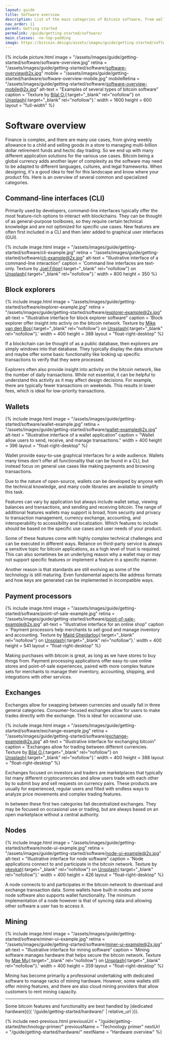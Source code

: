 ```yaml
---
layout: guide
title: Software overview
description: List of the main categories of Bitcoin software, from wallets to nodes.
nav_order: 11
parent: Getting started
permalink: /guide/getting-started/software/
main_classes: -no-top-padding
image: https://bitcoin.design/assets/images/guide/getting-started/software/software-preview.jpg
---
```


<!--

Editor's notes

This page highlights some of the most common software categories. Future expansion
could be to create sub-pages for each category to discusss it in more detail.

Illustration sources

- https://www.figma.com/file/VB3GQdAnhl8yta44DY3PSV/Bitcoin-Wallet-UI-Kit?node-id=148%3A174

-->

{% include picture.html
   image = "/assets/images/guide/getting-started/software/software-overview.jpg"
   retina = "/assets/images/guide/getting-started/software/software-overview@2x.jpg"
   mobile = "/assets/images/guide/getting-started/hardware/software-overview-mobile.jpg"
   mobileRetina = "/assets/images/guide/getting-started/software/software-overview-mobile@2x.jpg"
   alt-text = "Examples of several types of bitcoin software"
   caption = 'Texture by [Bilal O.](https://unsplash.com/@lightcircle){:target="_blank" rel="nofollow"} on [Unsplash](https://unsplash.com){:target="_blank" rel="nofollow"}.'
   width = 1600
   height = 600
   layout = "full-width"
%}

# Software overview

Finance is complex, and there are many use cases, from giving weekly allowance to a child and selling goods in a store to managing multi-billion dollar retirement funds and hectic day trading. So we end up with many different application solutions for the various use cases. Bitcoin being a global currency adds another layer of complexity as the software may need to be adapted to different languages, cultures, and legal frameworks. When designing, it's a good idea to feel for this landscape and know where your product fits. Here is an overview of several common and specialized categories.

## Command-line interfaces (CLI)

Primarily used by developers, command-line interfaces typically offer the most feature-rich options to interact with blockchains. They can be thought of as general-purpose toolboxes, so they require certain technical knowledge and are not optimized for specific use cases. New features are often first included in a CLI and then later added to graphical user interfaces (GUI).

{% include image.html
   image = "/assets/images/guide/getting-started/software/cli-example.jpg"
   retina = "/assets/images/guide/getting-started/software/cli-example@2x.jpg"
   alt-text = "Illustrative interface of a command-line interaction"
   caption = 'Command line interfaces are text-only. Texture by [Joel Filipe](https://unsplash.com/@joelfilip){:target="_blank" rel="nofollow"} on [Unsplash](https://unsplash.com){:target="_blank" rel="nofollow"}.'
   width = 800
   height = 350
%}

## Block explorers

<div class="center" markdown="1">

{% include image.html
   image = "/assets/images/guide/getting-started/software/explorer-example.jpg"
   retina = "/assets/images/guide/getting-started/software/explorer-example@2x.jpg"
   alt-text = "Illustrative interface for block explorer software"
   caption = 'Block explorer offer insight into activiy on the bitcoin network. Texture by [Mike van den Bos](https://unsplash.com/@mike_van_den_bos){:target="_blank" rel="nofollow"} on [Unsplash](https://unsplash.com){:target="_blank" rel="nofollow"}.'
   width = 400
   height = 388
   layout = "float-right-desktop"
%}

If a blockchain can be thought of as a public database, then explorers are simply windows into that database. They typically display the data structure and maybe offer some basic functionality like looking up specific transactions to verify that they were processed.

</div>

Explorers often also provide insight into activity on the bitcoin network, like the number of daily transactions. While not essential, it can be helpful to understand this activity as it may affect design decisions. For example, there are typically fewer transactions on weekends. This results in lower fees, which is ideal for low-priority transactions.

## Wallets

<div class="center" markdown="1">

{% include image.html
   image = "/assets/images/guide/getting-started/software/wallet-example.jpg"
   retina = "/assets/images/guide/getting-started/software/wallet-example@2x.jpg"
   alt-text = "Illustrative interface of a wallet application"
   caption = "Wallet allow users to send, receive, and manage transactions."
   width = 400
   height = 396
   layout = "float-right-desktop"
%}

Wallet provide easy-to-use graphical interfaces for a wide audience. Wallets many times don't offer all functionality that can be found in a CLI, but instead focus on general use cases like making payments and browsing transactions.

Due to the nature of open-source, wallets can be developed by anyone with the technical knowledge, and many code libraries are available to simplify this task.

Features can vary by application but always include wallet setup, viewing balances and transactions, and sending and receiving bitcoin. The range of additional features wallets may support is broad, from security and privacy to transaction management, currency exchange, accounting, and interoperability to accessibility and localization. Which features to include should be based on the specific use cases and user needs of your product.

Some of these features come with highly complex technical challenges and can be executed in different ways. Reliance on third-party service is always a sensitive topic for bitcoin applications, as a high level of trust is required. This can also sometimes be an underlying reason why a wallet may or may not support specific features or implement a feature in a specific manner.

Another reason is that standards are still evolving as some of the technology is still maturing. Even fundamental aspects like address formats and how keys are generated can be implemented in incompatible ways.

</div>

## Payment processors

<div class="center" markdown="1">

{% include image.html
   image = "/assets/images/guide/getting-started/software/point-of-sale-example.jpg"
   retina = "/assets/images/guide/getting-started/software/point-of-sale-example@2x.jpg"
   alt-text = "Illustrative interface for an online shop"
   caption = 'Payment processors help merchants to sell good and manage inventory and accounting. Texture by [Majid Gheidarlou](https://unsplash.com/@majidvj){:target="_blank" rel="nofollow"} on [Unsplash](https://unsplash.com){:target="_blank" rel="nofollow"}.'
   width = 400
   height = 541
   layout = "float-right-desktop"
%}

Making purchases with bitcoin is great, as long as we have stores to buy things from. Payment processing applications offer easy-to-use online stores and point-of-sale experiences, paired with more complex feature sets for merchants to manage their inventory, accounting, shipping, and integrations with other services.

</div>

## Exchanges

<div class="center" markdown="1">

Exchanges allow for swapping between currencies and usually fall in three general categories. Consumer-focused exchanges allow for users to make trades directly with the exchange. This is ideal for occasional use.

{% include image.html
   image = "/assets/images/guide/getting-started/software/exchange-example.jpg"
   retina = "/assets/images/guide/getting-started/software/exchange-example@2x.jpg"
   alt-text = "Illustrative interface for exchanging bitcoin"
   caption = 'Exchanges allow for trading between different currencies. Texture by [Bilal O.](https://unsplash.com/@lightcircle){:target="_blank" rel="nofollow"} on [Unsplash](https://unsplash.com){:target="_blank" rel="nofollow"}.'
   width = 400
   height = 388
   layout = "float-right-desktop"
%}

Exchanges focused on investors and traders are marketplaces that typically list many different cryptocurrencies and allow users trade with each other by to submit buy and sell requests on currency pairs. These products are usually for  experienced, regular users and filled with endless ways to analyze price movements and complex trading features.

In between these first two categories fall decentralized exchanges. They may be focused on occasional use or trading, but are always based on an open marketplace without a central authority.

</div>

## Nodes

<div class="center" markdown="1">

{% include image.html
   image = "/assets/images/guide/getting-started/software/node-ui-example.jpg"
   retina = "/assets/images/guide/getting-started/software/node-ui-example@2x.jpg"
   alt-text = "Illustrative interface for node software"
   caption = 'Node applications connect to and participate in the bitcoin network. Texture by [okeykat](https://unsplash.com/@okeykat){:target="_blank" rel="nofollow"} on [Unsplash](https://unsplash.com){:target="_blank" rel="nofollow"}.'
   width = 400
   height = 426
   layout = "float-right-desktop"
%}

A node connects to and participates in the bitcoin network to download and exchange transaction data. Some wallets have built-in nodes and some node software also supports wallet functionality. The minimum implementation of a node however is that of syncing data and allowing other software a user has to access it.

</div>

## Mining

<div class="center" markdown="1">

{% include image.html
   image = "/assets/images/guide/getting-started/software/miner-ui-example.jpg"
   retina = "/assets/images/guide/getting-started/software/miner-ui-example@2x.jpg"
   alt-text = "Illustrative interface for mining software"
   caption = 'Mining software manages hardware that helps secure the bitcoin network. Texture by [Mae Mu](https://unsplash.com/@picoftasty){:target="_blank" rel="nofollow"} on [Unsplash](https://unsplash.com){:target="_blank" rel="nofollow"}.'
   width = 400
   height = 359
   layout = "float-right-desktop"
%}

Mining has become primarily a professional undertaking with dedicated software to manage racks of mining hardware. However, some wallets still offer mining features, and there are also cloud mining providers that allow customers to rent mining capacity.

</div>

---

Some bitcoin features and functionality are best handled by [dedicated hardware]({{ '/guide/getting-started/hardware/' | relative_url }}).

{% include next-previous.html
   previousUrl = "/guide/getting-started/technology-primer/"
   previousName = "Technology primer"
   nextUrl = "/guide/getting-started/hardware/"
   nextName = "Hardware overview"
%}
